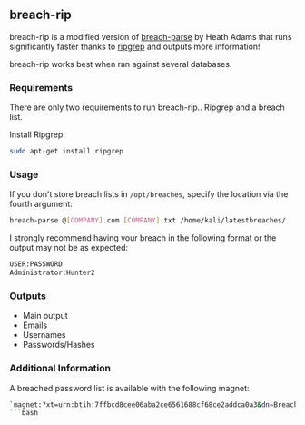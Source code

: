 ## breach-rip

breach-rip is a modified version of [breach-parse](https://github.com/hmaverickadams/breach-parse) by Heath Adams that runs significantly faster thanks to [ripgrep](https://github.com/BurntSushi/ripgrep) and outputs more information! 

breach-rip works best when ran against several databases. 

### Requirements

There are only two requirements to run breach-rip.. Ripgrep and a breach list. 

Install Ripgrep: 

```bash
sudo apt-get install ripgrep
```

### Usage
If you don't store breach lists in `/opt/breaches`, specify the location via the fourth argument: 

```bash
breach-parse @[COMPANY].com [COMPANY].txt /home/kali/latestbreaches/
```

I strongly recommend having your breach in the following format or the output may not be as expected: 

```bash
USER:PASSWORD
Administrator:Hunter2
```

### Outputs
* Main output
* Emails
* Usernames
* Passwords/Hashes

### Additional Information 

A breached password list is available with the following magnet:
```bash
`magnet:?xt=urn:btih:7ffbcd8cee06aba2ce6561688cf68ce2addca0a3&dn=BreachCompilation&tr=udp%3A%2F%2Ftracker.openbittorrent.com%3A80&tr=udp%3A%2F%2Ftracker.leechers-paradise.org%3A6969&tr=udp%3A%2F%2Ftracker.coppersurfer.tk%3A6969&tr=udp%3A%2F%2Fglotorrents.pw%3A6969&tr=udp%3A%2F%2Ftracker.opentrackr.org%3A1337`
```bash
